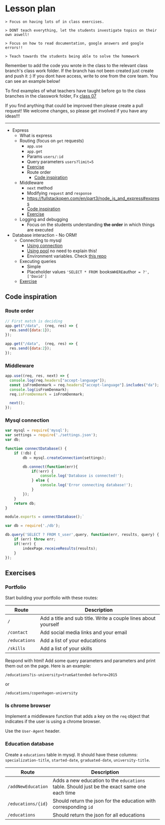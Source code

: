 # Lesson plan

```
> Focus on having lots of in class exercises.

> DONT teach everything, let the students investigate topics on their own aswell!

> Focus on how to read documentation, google answers and google errors!!

> Teach towards the students being able to solve the homework
```

Remember to add the code you wrote in the class to the relevant class branch's class work folder. If the branch has not been created just create and push it :) If you dont have access, write to one from the core team. You can see an example below!

To find examples of what teachers have taught before go to the class branches in the classwork folder, Fx [class 07](https://github.com/HackYourFuture-CPH/JavaScript/tree/class07/JavaScript1/Week1/classwork)

If you find anything that could be improved then please create a pull request! We welcome changes, so please get involved if you have any ideas!!!

---

- Express
  - What is express
  - Routing (focus on `get` requests)
    - `app.use`
    - `app.get`
    - Params `users/:id`
    - Query parameters `users?limit=5`
    - [Exercise](#portfolio)
    - Route order
      - [Code inspiration](#route-order)
  - Middleware
    - `next` method
    - Modifying `request` and `response`
    - https://fullstackopen.com/en/part3/node_js_and_express#express
    - [Code inspiration](#middleware)
    - [Exercise](#is-chrome-browser)
  - Logging and debugging
    - Focus on the students understanding **the order** in which things are executed
- Database interaction - No ORM!
  - Connecting to mysql
    - [Using connection](mysql#connection)
    - [Using pool](../week3/homework/src/server/database.js) no need to explain this! 
    - Environment variables. Check [this repo](../week3/homework/READMD.md#environment-variables)
  - Executing queries
    - Simple
    - Placeholder values `'SELECT * FROM `books` WHERE `author` = ?', ['David']`
  - [Exercise](#education-database)
  

## Code inspiration

### Route order

```js
// First match is deciding
app.get("/data",  (req, res) => {
  res.send({data:1});
});

app.get("/data",  (req, res) => {
  res.send({data:2});
});
```

### Middleware

```js
app.use((req, res, next) => {
  console.log(req.headers["accept-language"]);
  const isFromDenmark = req.headers["accept-language"].includes("da");
  console.log(isFromDenmark);
  req.isFromDenmark = isFromDenmark;

  next();
});

```

### Mysql connection
```js
var mysql = require('mysql');
var settings = require('./settings.json');
var db;

function connectDatabase() {
    if (!db) {
        db = mysql.createConnection(settings);

        db.connect(function(err){
            if(!err) {
                console.log('Database is connected!');
            } else {
                console.log('Error connecting database!');
            }
        });
    }
    return db;
}

module.exports = connectDatabase();`
```

```js
var db = require('./db');

db.query('SELECT ? FROM t_user',query, function(err, results, query) {
    if (err) throw err;
    if(!err) {
        indexPage.receiveResults(results);
    }
});
```

## Exercises

### Portfolio
Start building your portfolio with these routes:

| Route | Description |
| ---- | ----- |
| `/` | Add a title and sub title. Write a couple lines about yourself |
| `/contact` | Add social media links and your email |
| `/educations` | Add a list of your educations |
| `/skills` | Add a list of your skills |

Respond with html! Add some query parameters and parameters and print them out on the page. Here is an example:

`/educations?is-university=true&attended-before=2015`

or 

`/educations/copenhagen-university`

### Is chrome browser
Implement a middleware function that adds a key on the `req` object that indicates if the user is using a chrome browser. 

Use the `User-Agent` header. 


### Education database

Create a `educations` table in mysql. It should have these columns: `specialization-title`, `started-date`, `graduated-date`, `university-title`.

| Route | Description |
| ---- | ----- |
| `/addNewEducation` | Adds a new education to the `educations` table. Should just be the exact same one each time |
| `/educations/{id}` | Should return the json for the education with corresponding `id` |
| `/educations` | Should return the json for all educations |
